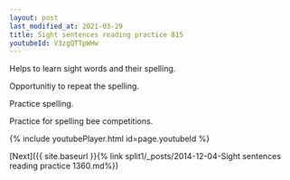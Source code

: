 ```yaml
---
layout: post
last_modified_at: 2021-03-29
title: Sight sentences reading practice 815
youtubeId: V3zgQTTpWHw
---
```

 
 
Helps to learn sight words and their spelling.

Opportunitiy to repeat the spelling. 

Practice spelling. 
 
Practice for spelling bee competitions. 
 
{% include youtubePlayer.html id=page.youtubeId %}
 
 

[Next]({{ site.baseurl }}{% link  split1/_posts/2014-12-04-Sight sentences reading practice 1360.md%})
 
